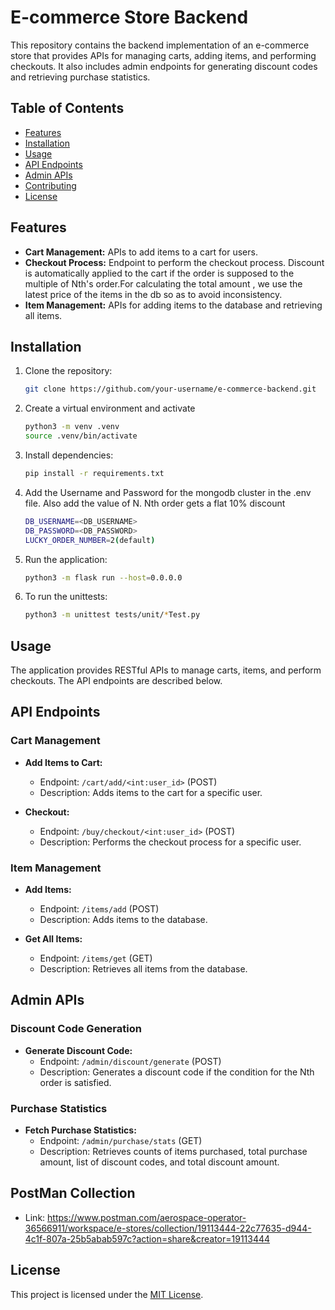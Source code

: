 # E-commerce Store Backend

This repository contains the backend implementation of an e-commerce store that provides APIs for managing carts, adding items, and performing checkouts. It also includes admin endpoints for generating discount codes and retrieving purchase statistics.

## Table of Contents

- [Features](#features)
- [Installation](#installation)
- [Usage](#usage)
- [API Endpoints](#api-endpoints)
- [Admin APIs](#admin-apis)
- [Contributing](#contributing)
- [License](#license)

## Features

- **Cart Management:** APIs to add items to a cart for users.
- **Checkout Process:** Endpoint to perform the checkout process. Discount is automatically applied to the cart if the order is supposed to the multiple of Nth's order.For calculating the total amount , we use the latest price of the items in the db so as to avoid inconsistency.
- **Item Management:** APIs for adding items to the database and retrieving all items.

## Installation

1. Clone the repository:

    ```bash
    git clone https://github.com/your-username/e-commerce-backend.git
    ```
2. Create a virtual environment and activate
    ```bash
    python3 -m venv .venv
    source .venv/bin/activate
    ```
2. Install dependencies:

    ```bash
    pip install -r requirements.txt
    ```

3. Add the Username and Password for the mongodb cluster in the .env file. Also add the value of N. Nth order gets a flat 10% discount

    ```bash
    DB_USERNAME=<DB_USERNAME>
    DB_PASSWORD=<DB_PASSWORD>
    LUCKY_ORDER_NUMBER=2(default)
    ```

4. Run the application:

    ```bash
    python3 -m flask run --host=0.0.0.0
    ```
4. To run the unittests:

    ```bash
    python3 -m unittest tests/unit/*Test.py
    ```

## Usage

The application provides RESTful APIs to manage carts, items, and perform checkouts. The API endpoints are described below.

## API Endpoints

### Cart Management

- **Add Items to Cart:**
  - Endpoint: `/cart/add/<int:user_id>` (POST)
  - Description: Adds items to the cart for a specific user.

- **Checkout:**
  - Endpoint: `/buy/checkout/<int:user_id>` (POST)
  - Description: Performs the checkout process for a specific user.

### Item Management

- **Add Items:**
  - Endpoint: `/items/add` (POST)
  - Description: Adds items to the database.

- **Get All Items:**
  - Endpoint: `/items/get` (GET)
  - Description: Retrieves all items from the database.

## Admin APIs

### Discount Code Generation

- **Generate Discount Code:**
  - Endpoint: `/admin/discount/generate` (POST)
  - Description: Generates a discount code if the condition for the Nth order is satisfied.

### Purchase Statistics

- **Fetch Purchase Statistics:**
  - Endpoint: `/admin/purchase/stats` (GET)
  - Description: Retrieves counts of items purchased, total purchase amount, list of discount codes, and total discount amount.

## PostMan Collection 

  - Link: https://www.postman.com/aerospace-operator-36566911/workspace/e-stores/collection/19113444-22c77635-d944-4c1f-807a-25b5abab597c?action=share&creator=19113444


## License

This project is licensed under the [MIT License](LICENSE).
